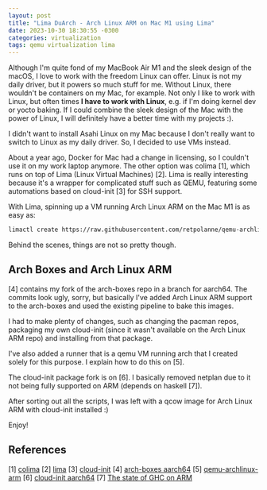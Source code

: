 ```yaml
---
layout: post
title: "Lima DuArch - Arch Linux ARM on Mac M1 using Lima"
date: 2023-10-30 18:30:55 -0300
categories: virtualization
tags: qemu virtualization lima
---
```


Although I'm quite fond of my MacBook Air M1 and the sleek design of the macOS, I love to work with the freedom Linux
can offer. Linux is not my daily driver, but it powers so much stuff for me. Without Linux, there wouldn't be containers 
on my Mac, for example. Not only I like to work with Linux, but often times **I have to work with Linux**, e.g. if I'm doing 
kernel dev or yocto baking. If I could combine the sleek design of the Mac with the power of Linux, I will definitely have 
a better time with my projects :). 

I didn't want to install Asahi Linux on my Mac because I don't really want to switch to Linux as my daily driver. So, I decided 
to use VMs instead. 

About a year ago, Docker for Mac had a change in licensing, so I couldn't use it on my work laptop anymore. The other option was
colima [1], which runs on top of Lima (Linux Virtual Machines) [2]. Lima is really interesting because it's a wrapper for 
complicated stuff such as QEMU, featuring some automations based on cloud-init [3] for SSH support. 

With Lima, spinning up a VM running Arch Linux ARM on the Mac M1 is as easy as:

```sh
limactl create https://raw.githubusercontent.com/retpolanne/qemu-archlinux-arm/main/archlinux-lima.yaml
```

Behind the scenes, things are not so pretty though. 

## Arch Boxes and Arch Linux ARM

[4] contains my fork of the arch-boxes repo in a branch for aarch64. The commits look ugly, sorry, but basically I've added 
Arch Linux ARM support to the arch-boxes and used the existing pipeline to bake this images. 

I had to make plenty of changes, such as changing the pacman repos, packaging my own cloud-init (since it wasn't available on 
the Arch Linux ARM repo) and installing from that package. 

I've also added a runner that is a qemu VM running arch that I created solely for this purpose. I explain how to do this on [5].

The cloud-init package fork is on [6]. I basically removed netplan due to it not being fully supported on ARM (depends on haskell
[7]).

After sorting out all the scripts, I was left with a qcow image for Arch Linux ARM with cloud-init installed :) 

Enjoy! 


## References

\[1] [colima](https://github.com/abiosoft/colima)
\[2] [lima](https://github.com/lima-vm/lima)
\[3] [cloud-init](https://cloud-init.readthedocs.io/en/latest/index.html)
\[4] [arch-boxes aarch64](https://gitlab.archlinux.org/retpolanne/arch-boxes/-/tree/aarch64?ref_type=heads)
\[5] [qemu-archlinux-arm](https://github.com/retpolanne/qemu-archlinux-arm)
\[6] [cloud-init aarch64](https://gitlab.archlinux.org/retpolanne/cloud-init)
\[7] [The state of GHC on ARM](https://www.haskell.org/ghc/blog/20200515-ghc-on-arm.html)
